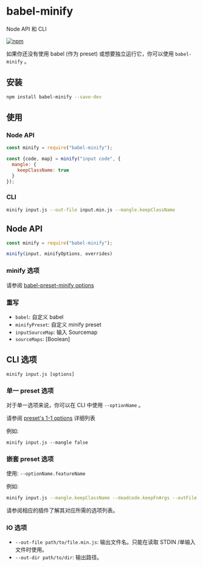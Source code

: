 # babel-minify

Node API 和 CLI

[![npm](https://img.shields.io/npm/v/babel-minify.svg?maxAge=2592000)](https://www.npmjs.com/package/babel-minify)

如果你还没有使用 babel (作为 preset) 或想要独立运行它，你可以使用 `babel-minify` 。

## 安装

```sh
npm install babel-minify --save-dev
```

## 使用

### Node API

```js
const minify = require("babel-minify");

const {code, map} = minify("input code", {
  mangle: {
    keepClassName: true
  }
});
```

### CLI

```sh
minify input.js --out-file input.min.js --mangle.keepClassName
```

## Node API

```js
const minify = require("babel-minify");

minify(input, minifyOptions, overrides)
```

### minify 选项

请参阅 [babel-preset-minify options](https://github.com/babel/minify/tree/master/packages/babel-preset-minify#options)

### 重写

+ `babel`: 自定义 babel
+ `minifyPreset`: 自定义 minify preset
+ `inputSourceMap`: 输入 Sourcemap
+ `sourceMaps`: [Boolean]

## CLI 选项

```
minify input.js [options]
```

### 单一 preset 选项

对于单一选项来说，你可以在 CLI 中使用 `--optionName` 。

请参阅 [preset's 1-1 options](https://github.com/babel/minify/tree/master/packages/babel-preset-minify#1-1-mapping-with-plugin) 详细列表

例如:

```
minify input.js --mangle false
```

### 嵌套 preset 选项

使用: `--optionName.featureName`

例如:

```sh
minify input.js --mangle.keepClassName --deadcode.keepFnArgs --outFile input.min.js
```

请参阅相应的插件了解其对应所需的选项列表。

### IO 选项

+ `--out-file path/to/file.min.js`: 输出文件名。只能在读取 STDIN /单输入文件时使用。
+ `--out-dir path/to/dir`: 输出路径。
